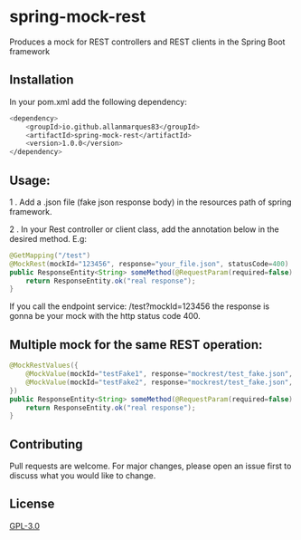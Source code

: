 # spring-mock-rest
Produces a mock for REST controllers and REST clients in the Spring Boot framework

## Installation

In your pom.xml add the following dependency:

```bash
<dependency>
	<groupId>io.github.allanmarques83</groupId>
	<artifactId>spring-mock-rest</artifactId>
	<version>1.0.0</version>
</dependency>
```

## Usage:
1 . Add a .json file (fake json response body) in the resources path of spring framework.

2 . In your Rest controller or client class, add the annotation below in the desired method. E.g:

```java
@GetMapping("/test")
@MockRest(mockId="123456", response="your_file.json", statusCode=400)
public ResponseEntity<String> someMethod(@RequestParam(required=false) String mockId) {
    return ResponseEntity.ok("real response");
}
```
If you call the endpoint service: /test?mockId=123456 the response is gonna be your mock with the http status code 400.

## Multiple mock for the same REST operation:
```java
@MockRestValues({
    @MockValue(mockId="testFake1", response="mockrest/test_fake.json", statusCode=400)
    @MockValue(mockId="testFake2", response="mockrest/test_fake.json", statusCode=401)
})
public ResponseEntity<String> someMethod(@RequestParam(required=false) String mockId) {
    return ResponseEntity.ok("real response");
}
```
## Contributing
Pull requests are welcome. For major changes, please open an issue first to discuss what you would like to change.

## License
[GPL-3.0](https://choosealicense.com/licenses/mit/)
